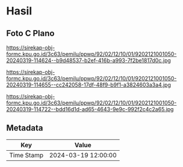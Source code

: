 # Hasil

## Foto C Plano

https://sirekap-obj-formc.kpu.go.id/3c63/pemilu/ppwp/92/02/12/10/01/9202121001050-20240319-114624--b9d48537-b2ef-416b-a993-7f2be1817d0c.jpg

https://sirekap-obj-formc.kpu.go.id/3c63/pemilu/ppwp/92/02/12/10/01/9202121001050-20240319-114655--cc242058-17df-48f9-b9f1-a3824603a3a4.jpg

https://sirekap-obj-formc.kpu.go.id/3c63/pemilu/ppwp/92/02/12/10/01/9202121001050-20240319-114722--bdd16d1d-ad65-4643-9e9c-992f2c4c2a65.jpg


## Metadata

| Key        | Value               |
| ---------- | ------------------- |
| Time Stamp | 2024-03-19 12:00:00 |




